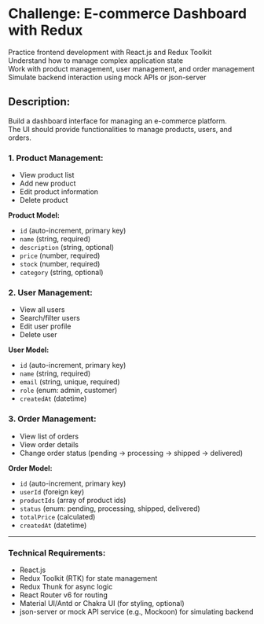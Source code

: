 # Challenge: E-commerce Dashboard with Redux
Practice frontend development with React.js and Redux Toolkit  
Understand how to manage complex application state  
Work with product management, user management, and order management  
Simulate backend interaction using mock APIs or json-server  

## Description:
Build a dashboard interface for managing an e-commerce platform.  
The UI should provide functionalities to manage products, users, and orders.

### 1. Product Management:
- View product list
- Add new product
- Edit product information
- Delete product

**Product Model:**
- `id` (auto-increment, primary key)
- `name` (string, required)
- `description` (string, optional)
- `price` (number, required)
- `stock` (number, required)
- `category` (string, optional)

### 2. User Management:
- View all users
- Search/filter users
- Edit user profile
- Delete user

**User Model:**
- `id` (auto-increment, primary key)
- `name` (string, required)
- `email` (string, unique, required)
- `role` (enum: admin, customer)
- `createdAt` (datetime)

### 3. Order Management:
- View list of orders
- View order details
- Change order status (pending → processing → shipped → delivered)

**Order Model:**
- `id` (auto-increment, primary key)
- `userId` (foreign key)
- `productIds` (array of product ids)
- `status` (enum: pending, processing, shipped, delivered)
- `totalPrice` (calculated)
- `createdAt` (datetime)

---

### Technical Requirements:
- React.js
- Redux Toolkit (RTK) for state management
- Redux Thunk for async logic
- React Router v6 for routing
- Material UI/Antd or Chakra UI (for styling, optional)
- json-server or mock API service (e.g., Mockoon) for simulating backend
